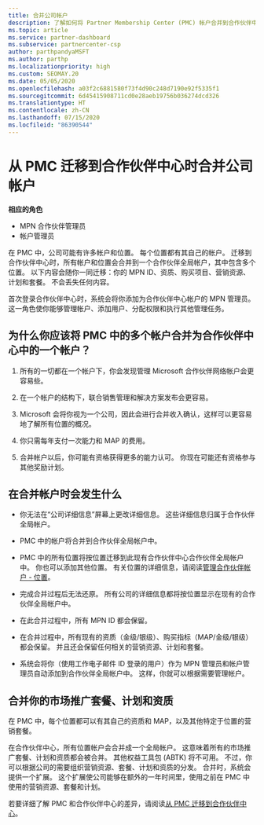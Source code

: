 ```yaml
---
title: 合并公司帐户
description: 了解如何将 Partner Membership Center (PMC) 帐户合并到合作伙伴中心的一个帐户中。 应用于从 PMC 到合作伙伴中心的迁移。
ms.topic: article
ms.service: partner-dashboard
ms.subservice: partnercenter-csp
author: parthpandyaMSFT
ms.author: parthp
ms.localizationpriority: high
ms.custom: SEOMAY.20
ms.date: 05/05/2020
ms.openlocfilehash: a03f2c6881580f73f4d90c248d7190e92f5335f1
ms.sourcegitcommit: 6d45415908711cd0e28aeb19756b036274dcd326
ms.translationtype: HT
ms.contentlocale: zh-CN
ms.lasthandoff: 07/15/2020
ms.locfileid: "86390544"
---
```

# <a name="consolidate-your-company-accounts-when-migrating-from-pmc-to-partner-center"></a>从 PMC 迁移到合作伙伴中心时合并公司帐户

**相应的角色**

- MPN 合作伙伴管理员
- 帐户管理员

在 PMC 中，公司可能有许多帐户和位置。 每个位置都有其自己的帐户。 迁移到合作伙伴中心时，所有帐户和位置会合并到一个合作伙伴全局帐户，其中包含多个位置。 以下内容会随你一同迁移：你的 MPN ID、资质、购买项目、营销资源、计划和套餐。 不会丢失任何内容。

首次登录合作伙伴中心时，系统会将你添加为合作伙伴中心帐户的 MPN 管理员。 这一角色使你能够管理帐户、添加用户、分配权限和执行其他管理任务。

## <a name="why-should-you-consolidate-your-multiple-accounts-in-pmc-into-one-account-in-partner-center"></a>为什么你应该将 PMC 中的多个帐户合并为合作伙伴中心中的一个帐户？

1. 所有的一切都在一个帐户下，你会发现管理 Microsoft 合作伙伴网络帐户会更容易些。

2. 在一个帐户的结构下，联合销售管理和解决方案发布会更容易。

3. Microsoft 会将你视为一个公司，因此会进行合并收入确认，这样可以更容易地了解所有位置的概况。  

4. 你只需每年支付一次能力和 MAP 的费用。

5. 合并帐户以后，你可能有资格获得更多的能力认可。 你现在可能还有资格参与其他奖励计划。

## <a name="what-happens-during-consolidation-of-accounts"></a>在合并帐户时会发生什么

- 你无法在“公司详细信息”屏幕上更改详细信息。 这些详细信息归属于合作伙伴全局帐户。

- PMC 中的帐户将合并到合作伙伴全局帐户中。

- PMC 中的所有位置将按位置迁移到此现有合作伙伴中心合作伙伴全局帐户中。 你也可以添加其他位置。 有关位置的详细信息，请阅读[管理合作伙伴帐户 - 位置](manage-locations.md)。

- 完成合并过程后无法还原。 所有公司的详细信息都将按位置显示在现有的合作伙伴全局帐户中。 

- 在此合并过程中，所有 MPN ID 都会保留。

- 在合并过程中，所有现有的资质（金级/银级）、购买指标（MAP/金级/银级）都会保留。 并且还会保留任何相关的营销资源、计划和套餐。

- 系统会将你（使用工作电子邮件 ID 登录的用户）作为 MPN 管理员和帐户管理员自动添加到合作伙伴全局帐户中。 这样，你就可以根据需要管理帐户。

## <a name="consolidating-your-go-to-market-offers-programs-and-competencies"></a>合并你的市场推广套餐、计划和资质

在 PMC 中，每个位置都可以有其自己的资质和 MAP，以及其他特定于位置的营销套餐。

在合作伙伴中心，所有位置帐户会合并成一个全局帐户。 这意味着所有的市场推广套餐、计划和资质都会被合并。 其他权益工具包 (ABTK) 将不可用。 不过，你可以根据公司的需要组织营销资源、套餐、计划和资质的分发。 合并时，系统会提供一个扩展。 这个扩展使公司能够在额外的一年时间里，使用之前在 PMC 中使用的营销资源、套餐和计划。

若要详细了解 PMC 和合作伙伴中心的差异，请阅读[从 PMC 迁移到合作伙伴中心](guide-to-migration.md)。
